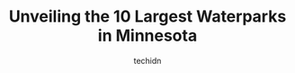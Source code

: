 ---
layout: ampstory
image: https://i0.wp.com/paketmu.com/wp-content/uploads/2023/06/edgewater-hotel-and-waterpark-0-in-minnesota-1686368298.jpeg?resize=640,853
author: techidn
featured: false
description: Explore the diverse Waterpark scene in Minnesota, home to an incredible selection of 10 establishments catering to every taste. Whether youre in search of iconic favorites or undiscovered t
title: Unveiling the 10 Largest Waterparks in Minnesota
cover:
   title: Unveiling the 10 Largest Waterparks in Minnesota
   subtitle: RICKPATE
   background: https://paketmu.com/wp-content/uploads/2023/06/edgewater-hotel-and-waterpark-0-in-minnesota-1686368298.jpeg

pages: 
 - layout: thirds
   top: <h1>#1 Great Wolf Lodge Water Park | Minnesota</h1>
   bottom: "<p>Our family had an amazing time for our family Christmas! Everyone there was very nice and helpful. The room was fantastic with comfortable beds and a spacious living area</p>"
   background: https://paketmu.com/wp-content/uploads/2023/06/edgewater-hotel-and-waterpark-1-in-minnesota-1686368302.jpeg
   backgroundblur: true
 - layout: thirds
   top: <h1>#2 Edgewater Hotel and Waterpark</h1>
   bottom: "<p>This was my first time at Edgewater & we had a great time.  We got a deal on the room & the room was very spacious. The heater fan was a little noisy. Waterpark was even </p>"
   background: https://paketmu.com/wp-content/uploads/2023/06/edgewater-hotel-and-waterpark-2-in-minnesota-1686368302.jpeg
   cta:
      link: https://paketmu.com/unveiling-the-10-largest-waterparks-in-minnesota/
      text: Unveiling the 10 Largest Waterparks in Minnesota
 - layout: thirds
   top: <h1>#3 Bunker Beach Water Park</h1>
   bottom: "<p>This place is so much fun. Spent the whole day from open to close. Affordable, No long lines, a lot of space, so many different water parks within the park. My kids lo</p>"
   background: https://paketmu.com/wp-content/uploads/2023/06/edgewater-hotel-and-waterpark-3-in-minnesota-1686368303.jpeg
   cta:
      link: https://paketmu.com/unveiling-the-10-largest-waterparks-in-minnesota/
      text: Unveiling the 10 Largest Waterparks in Minnesota
 - layout: thirds
   top: <h1>#4 Cascade Bay Water Park</h1>
   bottom: "<p>1360 Civic Center Dr, Eagan, MN 55122, United States</p>"
   background: https://images.unsplash.com/photo-1595364397663-fca4f075d796?ixlib=rb-4.0.3&ixid=MnwxMjA3fDB8MHxwaG90by1wYWdlfHx8fGVufDB8fHx8&auto=format&fit=crop&w=640&h=853&q=80
   cta:
      link: https://paketmu.com/unveiling-the-10-largest-waterparks-in-minnesota/
      text: Unveiling the 10 Largest Waterparks in Minnesota
 - layout: thirds
   top: <h1>#5 Family Aquatic Center</h1>
   bottom: "<p>14421 Johnny Cake Ridge Rd, Apple Valley, MN 55124, United States</p>"
   background: https://images.unsplash.com/photo-1489694553447-4c9339da310d?ixlib=rb-4.0.3&ixid=MnwxMjA3fDB8MHxwaG90by1wYWdlfHx8fGVufDB8fHx8&auto=format&fit=crop&w=640&h=853&q=80
   cta:
      link: https://paketmu.com/unveiling-the-10-largest-waterparks-in-minnesota/
      text: Unveiling the 10 Largest Waterparks in Minnesota
 - layout: thirds
   top: <h1>#6 Three Bear Waterpark</h1>
   bottom: "<p>15739 Audubon Way, Brainerd, MN 56401, United States</p>"
   background: https://images.unsplash.com/photo-1567360425618-1594206637d2?ixlib=rb-4.0.3&ixid=MnwxMjA3fDB8MHxwaG90by1wYWdlfHx8fGVufDB8fHx8&auto=format&fit=crop&w=640&h=853&q=80
   cta:
      link: https://paketmu.com/unveiling-the-10-largest-waterparks-in-minnesota/
      text: Unveiling the 10 Largest Waterparks in Minnesota
 - layout: thirds
   top: <h1>#7 Oak Hill Park Splash Pad</h1>
   bottom: "<p>3201 Rhode Island Ave S, St Louis Park, MN 55426, United States</p>"
   background: https://images.unsplash.com/photo-1618005182384-a83a8bd57fbe?ixlib=rb-4.0.3&ixid=MnwxMjA3fDB8MHxwaG90by1wYWdlfHx8fGVufDB8fHx8&auto=format&fit=crop&w=640&h=853&q=80
   cta:
      link: https://paketmu.com/unveiling-the-10-largest-waterparks-in-minnesota/
      text: Unveiling the 10 Largest Waterparks in Minnesota
 - layout: thirds
   middle: Continue reading...
   background: https://images.unsplash.com/photo-1515405295579-ba7b45403062?ixlib=rb-4.0.3&ixid=MnwxMjA3fDB8MHxwaG90by1wYWdlfHx8fGVufDB8fHx8&auto=format&fit=crop&w=640&h=853&q=80
   cta:
      link: https://paketmu.com/unveiling-the-10-largest-waterparks-in-minnesota/
      text: Unveiling the 10 Largest Waterparks in Minnesota
      
---